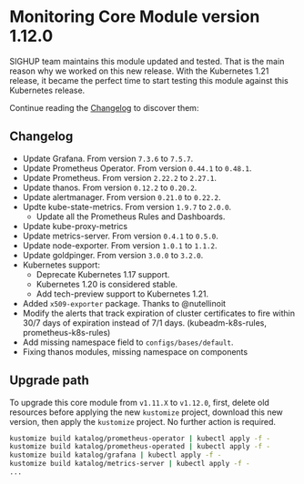 # Monitoring Core Module version 1.12.0

SIGHUP team maintains this module updated and tested. That is the main reason why we worked on this new release.
With the Kubernetes 1.21 release, it became the perfect time to start testing this module against this Kubernetes
release.

Continue reading the [Changelog](#changelog) to discover them:

## Changelog

- Update Grafana. From version `7.3.6` to `7.5.7`.
- Update Prometheus Operator. From version `0.44.1` to `0.48.1`.
- Update Prometheus. From version `2.22.2` to `2.27.1`.
- Update thanos. From version `0.12.2` to `0.20.2`.
- Update alertmanager. From version `0.21.0` to `0.22.2`.
- Updte kube-state-metrics. From version `1.9.7` to `2.0.0`.
  - Update all the Prometheus Rules and Dashboards.
- Update kube-proxy-metrics
- Update metrics-server. From version `0.4.1` to `0.5.0`.
- Update node-exporter. From version `1.0.1` to `1.1.2`.
- Update goldpinger. From version `3.0.0` to `3.2.0`.
- Kubernetes support:
  - Deprecate Kubernetes 1.17 support.
  - Kubernetes 1.20 is considered stable.
  - Add tech-preview support to Kubernetes 1.21.
- Added `x509-exporter` package. Thanks to @nutellinoit
- Modify the alerts that track expiration of cluster certificates to fire within 30/7 days of expiration instead of 7/1 days. (kubeadm-k8s-rules, prometheus-k8s-rules)
- Add missing namespace field to `configs/bases/default`.
- Fixing thanos modules, missing namespace on components

## Upgrade path

To upgrade this core module from `v1.11.X` to `v1.12.0`, first, delete old resources before applying the new
`kustomize` project, download this new version, then apply the `kustomize` project. No further action is required.

```bash
kustomize build katalog/prometheus-operator | kubectl apply -f -
kustomize build katalog/prometheus-operated | kubectl apply -f -
kustomize build katalog/grafana | kubectl apply -f -
kustomize build katalog/metrics-server | kubectl apply -f -
...
```
